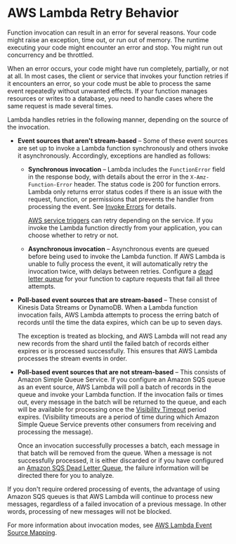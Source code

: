 # AWS Lambda Retry Behavior<a name="retries-on-errors"></a>

Function invocation can result in an error for several reasons\. Your code might raise an exception, time out, or run out of memory\. The runtime executing your code might encounter an error and stop\. You might run out concurrency and be throttled\.

When an error occurs, your code might have run completely, partially, or not at all\. In most cases, the client or service that invokes your function retries if it encounters an error, so your code must be able to process the same event repeatedly without unwanted effects\. If your function manages resources or writes to a database, you need to handle cases where the same request is made several times\.

Lambda handles retries in the following manner, depending on the source of the invocation\.
+ **Event sources that aren't stream\-based** – Some of these event sources are set up to invoke a Lambda function synchronously and others invoke it asynchronously\. Accordingly, exceptions are handled as follows:
  + **Synchronous invocation** – Lambda includes the `FunctionError` field in the response body, with details about the error in the `X-Amz-Function-Error` header\. The status code is 200 for function errors\. Lambda only returns error status codes if there is an issue with the request, function, or permissions that prevents the handler from processing the event\. See [Invoke Errors](API_Invoke.md#API_Invoke_Errors) for details\.

    [AWS service triggers](invoking-lambda-function.md) can retry depending on the service\. If you invoke the Lambda function directly from your application, you can choose whether to retry or not\.
  + **Asynchronous invocation** – Asynchronous events are queued before being used to invoke the Lambda function\. If AWS Lambda is unable to fully process the event, it will automatically retry the invocation twice, with delays between retries\. Configure a [dead letter queue](dlq.md) for your function to capture requests that fail all three attempts\.
+ **Poll\-based event sources that are stream\-based** – These consist of Kinesis Data Streams or DynamoDB\. When a Lambda function invocation fails, AWS Lambda attempts to process the erring batch of records until the time the data expires, which can be up to seven days\. 

  The exception is treated as blocking, and AWS Lambda will not read any new records from the shard until the failed batch of records either expires or is processed successfully\. This ensures that AWS Lambda processes the stream events in order\.
+ **Poll\-based event sources that are not stream\-based** – This consists of Amazon Simple Queue Service\. If you configure an Amazon SQS queue as an event source, AWS Lambda will poll a batch of records in the queue and invoke your Lambda function\. If the invocation fails or times out, every message in the batch will be returned to the queue, and each will be available for processing once the [Visibility Timeout](https://docs.aws.amazon.com/AWSSimpleQueueService/latest/SQSDeveloperGuide/sqs-visibility-timeout.html) period expires\. \(Visibility timeouts are a period of time during which Amazon Simple Queue Service prevents other consumers from receiving and processing the message\)\.

  Once an invocation successfully processes a batch, each message in that batch will be removed from the queue\. When a message is not successfully processed, it is either discarded or if you have configured an [Amazon SQS Dead Letter Queue](https://docs.aws.amazon.com/AWSSimpleQueueService/latest/SQSDeveloperGuide/sqs-configure-dead-letter-queue.html), the failure information will be directed there for you to analyze\.

If you don't require ordered processing of events, the advantage of using Amazon SQS queues is that AWS Lambda will continue to process new messages, regardless of a failed invocation of a previous message\. In other words, processing of new messages will not be blocked\. 

For more information about invocation modes, see [AWS Lambda Event Source Mapping](intro-invocation-modes.md)\.